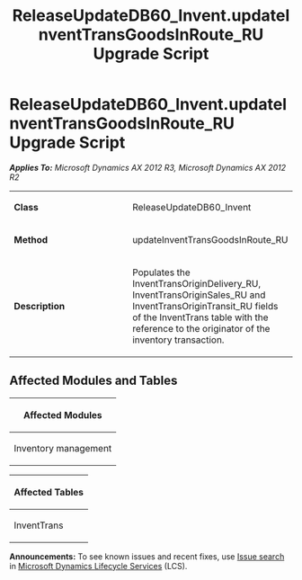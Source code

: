 ﻿---
title: ReleaseUpdateDB60_Invent.updateInventTransGoodsInRoute_RU Upgrade Script
TOCTitle: ReleaseUpdateDB60_Invent.updateInventTransGoodsInRoute_RU Upgrade Script
ms:assetid: d421a328-4f0b-a4c7-725c-ed21d9e44bdb
ms:mtpsurl: https://msdn.microsoft.com/en-us/library/JJ687012(v=AX.60)
ms:contentKeyID: 49711460
ms.date: 05/18/2015
mtps_version: v=AX.60
---

# ReleaseUpdateDB60\_Invent.updateInventTransGoodsInRoute\_RU Upgrade Script 


_**Applies To:** Microsoft Dynamics AX 2012 R3, Microsoft Dynamics AX 2012 R2_

<table>
<colgroup>
<col style="width: 50%" />
<col style="width: 50%" />
</colgroup>
<tbody>
<tr class="odd">
<td><p><strong>Class</strong></p></td>
<td><p>ReleaseUpdateDB60_Invent</p></td>
</tr>
<tr class="even">
<td><p><strong>Method</strong></p></td>
<td><p>updateInventTransGoodsInRoute_RU</p></td>
</tr>
<tr class="odd">
<td><p><strong>Description</strong></p></td>
<td><p>Populates the InventTransOriginDelivery_RU, InventTransOriginSales_RU and InventTransOriginTransit_RU fields of the InventTrans table with the reference to the originator of the inventory transaction.</p></td>
</tr>
</tbody>
</table>


## Affected Modules and Tables

<table>
<colgroup>
<col style="width: 100%" />
</colgroup>
<thead>
<tr class="header">
<th><p>Affected Modules</p></th>
</tr>
</thead>
<tbody>
<tr class="odd">
<td><p>Inventory management</p></td>
</tr>
</tbody>
</table>


<table>
<colgroup>
<col style="width: 100%" />
</colgroup>
<thead>
<tr class="header">
<th><p>Affected Tables</p></th>
</tr>
</thead>
<tbody>
<tr class="odd">
<td><p>InventTrans</p></td>
</tr>
</tbody>
</table>

  
**Announcements:** To see known issues and recent fixes, use [Issue search](http://go.microsoft.com/fwlink/?linkid=389258) in [Microsoft Dynamics Lifecycle Services](http://go.microsoft.com/fwlink/?linkid=306505) (LCS).


